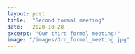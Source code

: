```yaml
---
layout: post
title:  "Second formal meeting"
date:   2020-10-28
excerpt: "Our third formal meeting!"
image: "/images/3rd_formal_meeting.jpg"
---
```

